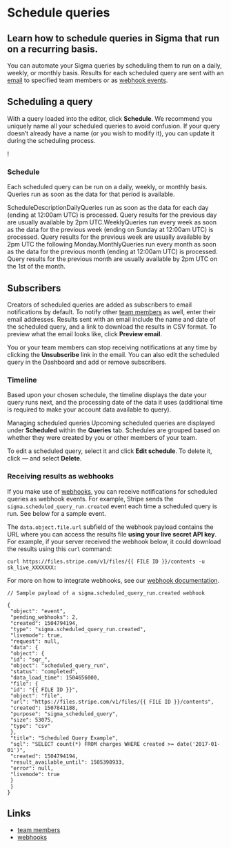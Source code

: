 # Schedule queries

## Learn how to schedule queries in Sigma that run on a recurring basis.

You can automate your Sigma queries by scheduling them to run on a daily,
weekly, or monthly basis. Results for each scheduled query are sent with an
[email](https://docs.stripe.com/stripe-data/schedule-queries#subscribers) to
specified team members or as [webhook
events](https://docs.stripe.com/stripe-data/schedule-queries#receiving-results-as-webhooks).

## Scheduling a query

With a query loaded into the editor, click **Schedule**. We recommend you
uniquely name all your scheduled queries to avoid confusion. If your query
doesn’t already have a name (or you wish to modify it), you can update it during
the scheduling process.

!

### Schedule

Each scheduled query can be run on a daily, weekly, or monthly basis. Queries
run as soon as the data for that period is available.

ScheduleDescriptionDailyQueries run as soon as the data for each day (ending at
12:00am UTC) is processed. Query results for the previous day are usually
available by 2pm UTC.WeeklyQueries run every week as soon as the data for the
previous week (ending on Sunday at 12:00am UTC) is processed. Query results for
the previous week are usually available by 2pm UTC the following
Monday.MonthlyQueries run every month as soon as the data for the previous month
(ending at 12:00am UTC) is processed. Query results for the previous month are
usually available by 2pm UTC on the 1st of the month.
## Subscribers

Creators of scheduled queries are added as subscribers to email notifications by
default. To notify other [team
members](https://docs.stripe.com/get-started/account/teams) as well, enter their
email addresses. Results sent with an email include the name and date of the
scheduled query, and a link to download the results in CSV format. To preview
what the email looks like, click **Preview email**.

You or your team members can stop receiving notifications at any time by
clicking the **Unsubscribe** link in the email. You can also edit the scheduled
query in the Dashboard and add or remove subscribers.

### Timeline

Based upon your chosen schedule, the timeline displays the date your query runs
next, and the processing date of the data it uses (additional time is required
to make your account data available to query).

Managing scheduled queries Upcoming scheduled queries are displayed under
**Scheduled** within the **Queries** tab. Schedules are grouped based on whether
they were created by you or other members of your team.

To edit a scheduled query, select it and click **Edit schedule**. To delete it,
click **—** and select **Delete**.

### Receiving results as webhooks

If you make use of [webhooks](https://docs.stripe.com/webhooks), you can receive
notifications for scheduled queries as webhook events. For example, Stripe sends
the `sigma.scheduled_query_run.created` event each time a scheduled query is
run. See below for a sample event.

The `data.object.file.url` subfield of the webhook payload contains the URL
where you can access the results file **using your live secret API key**. For
example, if your server received the webhook below, it could download the
results using this `curl` command:

```
curl https://files.stripe.com/v1/files/{{ FILE ID }}/contents -u
sk_live_XXXXXXX:
```

For more on how to integrate webhooks, see our [webhook
documentation](https://docs.stripe.com/webhooks).

```
// Sample payload of a sigma.scheduled_query_run.created webhook

{
 "object": "event",
 "pending_webhooks": 2,
 "created": 1504794194,
 "type": "sigma.scheduled_query_run.created",
 "livemode": true,
 "request": null,
 "data": {
 "object": {
 "id": "sqr_",
 "object": "scheduled_query_run",
 "status": "completed",
 "data_load_time": 1504656000,
 "file": {
 "id": "{{ FILE ID }}",
 "object": "file",
 "url": "https://files.stripe.com/v1/files/{{ FILE ID }}/contents",
 "created": 1507841188,
 "purpose": "sigma_scheduled_query",
 "size": 53075,
 "type": "csv"
 },
 "title": "Scheduled Query Example",
 "sql": "SELECT count(*) FROM charges WHERE created >= date('2017-01-01')",
 "created": 1504794194,
 "result_available_until": 1505398933,
 "error": null,
 "livemode": true
 }
 }
}
```

## Links

- [team members](https://docs.stripe.com/get-started/account/teams)
- [webhooks](https://docs.stripe.com/webhooks)
